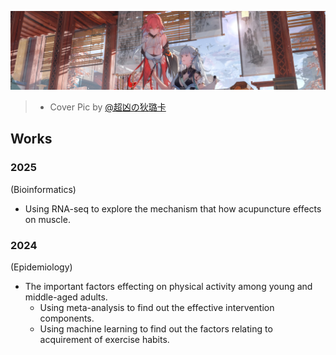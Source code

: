 ![cover](./work_cover.jpg)
>
> - Cover Pic by [@超凶の狄璐卡](https://www.pixiv.net/artworks/121031925)

## Works

### 2025

(Bioinformatics)

- Using RNA-seq to explore the mechanism that how acupuncture effects on muscle.

### 2024

(Epidemiology)

- The important factors effecting on physical activity among young and middle-aged adults.
  - Using meta-analysis to find out the effective intervention components.
  - Using machine learning to find out the factors relating to acquirement of exercise habits.

